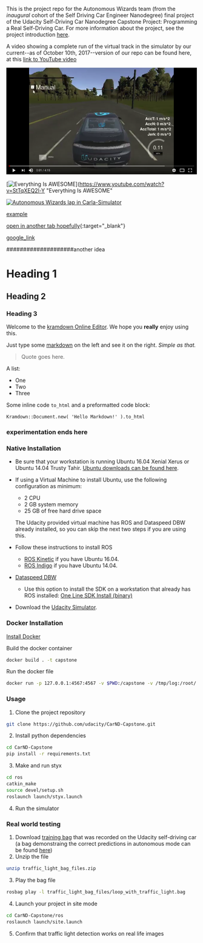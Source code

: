 This is the project repo for the Autonomous Wizards team (from the *inaugural* cohort of the Self Driving Car Engineer Nanodegree) final project of the Udacity Self-Driving Car Nanodegree Capstone Project: Programming a Real Self-Driving Car. For more information about the project, see the project introduction [here](https://classroom.udacity.com/nanodegrees/nd013/parts/6047fe34-d93c-4f50-8336-b70ef10cb4b2/modules/e1a23b06-329a-4684-a717-ad476f0d8dff/lessons/462c933d-9f24-42d3-8bdc-a08a5fc866e4/concepts/5ab4b122-83e6-436d-850f-9f4d26627fd9).

A video showing a complete run of the virtual track in the simulator by our current--as of October 10th, 2017--version of our repo can be found here, 
at this [link to YouTube video](https://youtu.be/zUsNETAbcLU) 

[![Autonomous Wizards lap in Carla-Simulator](video/Screenshot%202017-10-10%2010:00:31.png)](https://youtu.be/zUsNETAbcLU) 

[![Everything Is AWESOME](https://img.youtube.com/vi/StTqXEQ2l-Y/0.jpg)](https://www.youtube.com/watch?v=StTqXEQ2l-Y "Everything Is AWESOME" 

[![Autonomous Wizards lap in Carla-Simulator](https://img.youtube.com/vi/zUsNETAbcLU/0.jpg)](https://youtu.be/zUsNETAbcLU) 

<a href="https://youtu.be/zUsNETAbcLU" target="_blank">example</a> 

[open in another tab hopefully](https://youtu.be/zUsNETAbcLU){:target="_blank"}

<p><a href="www.google.com" target="_blank">google_link</a></p>

####################another idea

<h1 id="heading-1">Heading 1</h1>

<h2 id="heading-2">Heading 2</h2>

<h3 id="heading-3">Heading 3</h3>

<p>Welcome to the <a href="/">kramdown Online Editor</a>. We hope you <strong>really</strong> enjoy using this.</p>

<p>Just type some <a href="http://en.wikipedia.org/wiki/Markdown">markdown</a>
on the left and see it on the right. <em>Simple as that.</em></p>

<blockquote>
  <p>Quote goes here.</p>
</blockquote>

<p>A list:</p>

<ul>
  <li>One</li>
  <li>Two</li>
  <li>Three</li>
</ul>

<p>Some inline code <code>to_html</code> and a preformatted code block:</p>

<pre><code>Kramdown::Document.new( 'Hello Markdown!' ).to_html
</code></pre>









### experimentation ends here 

### Native Installation

* Be sure that your workstation is running Ubuntu 16.04 Xenial Xerus or Ubuntu 14.04 Trusty Tahir. [Ubuntu downloads can be found here](https://www.ubuntu.com/download/desktop).
* If using a Virtual Machine to install Ubuntu, use the following configuration as minimum:
  * 2 CPU
  * 2 GB system memory
  * 25 GB of free hard drive space

  The Udacity provided virtual machine has ROS and Dataspeed DBW already installed, so you can skip the next two steps if you are using this.

* Follow these instructions to install ROS
  * [ROS Kinetic](http://wiki.ros.org/kinetic/Installation/Ubuntu) if you have Ubuntu 16.04.
  * [ROS Indigo](http://wiki.ros.org/indigo/Installation/Ubuntu) if you have Ubuntu 14.04.
* [Dataspeed DBW](https://bitbucket.org/DataspeedInc/dbw_mkz_ros)
  * Use this option to install the SDK on a workstation that already has ROS installed: [One Line SDK Install (binary)](https://bitbucket.org/DataspeedInc/dbw_mkz_ros/src/81e63fcc335d7b64139d7482017d6a97b405e250/ROS_SETUP.md?fileviewer=file-view-default)
* Download the [Udacity Simulator](https://github.com/udacity/CarND-Capstone/releases/tag/v1.2).

### Docker Installation
[Install Docker](https://docs.docker.com/engine/installation/)

Build the docker container
```bash
docker build . -t capstone
```

Run the docker file
```bash
docker run -p 127.0.0.1:4567:4567 -v $PWD:/capstone -v /tmp/log:/root/.ros/ --rm -it capstone
```

### Usage

1. Clone the project repository
```bash
git clone https://github.com/udacity/CarND-Capstone.git
```

2. Install python dependencies
```bash
cd CarND-Capstone
pip install -r requirements.txt
```
3. Make and run styx
```bash
cd ros
catkin_make
source devel/setup.sh
roslaunch launch/styx.launch
```
4. Run the simulator

### Real world testing
1. Download [training bag](https://drive.google.com/file/d/0B2_h37bMVw3iYkdJTlRSUlJIamM/view?usp=sharing) that was recorded on the Udacity self-driving car (a bag demonstraing the correct predictions in autonomous mode can be found [here](https://drive.google.com/open?id=0B2_h37bMVw3iT0ZEdlF4N01QbHc))
2. Unzip the file
```bash
unzip traffic_light_bag_files.zip
```
3. Play the bag file
```bash
rosbag play -l traffic_light_bag_files/loop_with_traffic_light.bag
```
4. Launch your project in site mode
```bash
cd CarND-Capstone/ros
roslaunch launch/site.launch
```
5. Confirm that traffic light detection works on real life images
